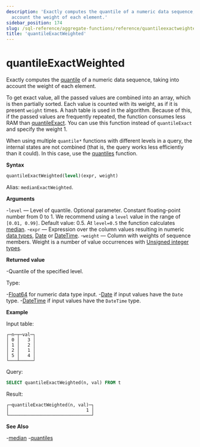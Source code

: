 ```yaml
---
description: 'Exactly computes the quantile of a numeric data sequence, taking into
  account the weight of each element.'
sidebar_position: 174
slug: /sql-reference/aggregate-functions/reference/quantileexactweighted
title: 'quantileExactWeighted'
---
```


# quantileExactWeighted

Exactly computes the [quantile](https://en.wikipedia.org/wiki/Quantile) of a numeric data sequence, taking into account the weight of each element.

To get exact value, all the passed values ​​are combined into an array, which is then partially sorted. Each value is counted with its weight, as if it is present `weight` times. A hash table is used in the algorithm. Because of this, if the passed values ​​are frequently repeated, the function consumes less RAM than [quantileExact](/sql-reference/aggregate-functions/reference/quantileexact#quantileexact). You can use this function instead of `quantileExact` and specify the weight 1.

When using multiple `quantile*` functions with different levels in a query, the internal states are not combined (that is, the query works less efficiently than it could). In this case, use the [quantiles](../../../sql-reference/aggregate-functions/reference/quantiles.md#quantiles) function.

**Syntax**

```sql
quantileExactWeighted(level)(expr, weight)
```

Alias: `medianExactWeighted`.

**Arguments**

-`level` — Level of quantile. Optional parameter. Constant floating-point number from 0 to 1. We recommend using a `level` value in the range of `[0.01, 0.99]`. Default value: 0.5. At `level=0.5` the function calculates [median](https://en.wikipedia.org/wiki/Median).
-`expr` — Expression over the column values resulting in numeric [data types](/sql-reference/data-types), [Date](../../../sql-reference/data-types/date.md) or [DateTime](../../../sql-reference/data-types/datetime.md).
-`weight` — Column with weights of sequence members. Weight is a number of value occurrences with [Unsigned integer types](../../../sql-reference/data-types/int-uint.md).

**Returned value**

-Quantile of the specified level.

Type:

-[Float64](../../../sql-reference/data-types/float.md) for numeric data type input.
-[Date](../../../sql-reference/data-types/date.md) if input values have the `Date` type.
-[DateTime](../../../sql-reference/data-types/datetime.md) if input values have the `DateTime` type.

**Example**

Input table:

```text
┌─n─┬─val─┐
│ 0 │   3 │
│ 1 │   2 │
│ 2 │   1 │
│ 5 │   4 │
└───┴─────┘
```

Query:

```sql
SELECT quantileExactWeighted(n, val) FROM t
```

Result:

```text
┌─quantileExactWeighted(n, val)─┐
│                             1 │
└───────────────────────────────┘
```

**See Also**

-[median](/sql-reference/aggregate-functions/reference/median)
-[quantiles](/sql-reference/aggregate-functions/reference/quantiles)
